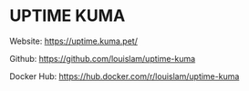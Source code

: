 # UPTIME KUMA

Website: https://uptime.kuma.pet/

Github: https://github.com/louislam/uptime-kuma

Docker Hub: https://hub.docker.com/r/louislam/uptime-kuma